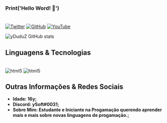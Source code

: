 ### Print('Hello Word! 👋')
#
[![Twitter](https://img.shields.io/badge/Twitter-1DA1F2?style=for-the-badge&logo=twitter&logoColor=white)](https://twitter.com/ySoft7)
[![GitHub](https://img.shields.io/badge/GitHub-100000?style=for-the-badge&logo=github&logoColor=white)](https://github.com/yDuduZ)
[![YouTube](https://img.shields.io/badge/YouTube-FF0000?style=for-the-badge&logo=youtube&logoColor=white)](https://www.youtube.com/channel/UCh7gZ7_mz4a1WBAYRfd5sHQ)

![yDuduZ GitHub stats](https://github-readme-stats.vercel.app/api?username=yduduz&show_icons=true&theme=dracula)

## Linguagens & Tecnologias
  <div style="display: inline_block"><br/>
    <img align="center" alt="html5" src="https://img.shields.io/badge/HTML5-E34F26?style=for-the-badge&logo=html5&logoColor=white">
    <img align="center" alt="html5" src="https://img.shields.io/badge/CSS3-1572B6?style=for-the-badge&logo=css3&logoColor=white">
  </div>

## Outras Informações & Redes Sociais
- **Idade: 16y;**
- **Discord: ySoft#0031;**
- **Sobre Mim: Estudante e Iniciante na Progamação querendo aprender mais e mais sobre novas linguagens de progamação.;**

